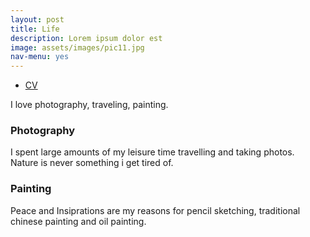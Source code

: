 ```yaml
---
layout: post
title: Life
description: Lorem ipsum dolor est
image: assets/images/pic11.jpg
nav-menu: yes
---
```


<ul class="actions">
				<li><a href = "/fangyunzhao.github.io/assets/images/CVweb.pdf" download = "CV_FangyunOliviaZhao.pdf"
				class="button">CV</a></li>
				</ul>

I love photography, traveling, painting.

<div class="row">
	<div class="6u 12u$(small)">
		<h3>Photography</h3>
		<p>I spent large amounts of my leisure time travelling and taking photos. <br/> Nature is never something i get tired of.</p>
	</div>
	<div class="6u$ 12u$(small)">
		<h3>Painting</h3>
		<p>Peace and Insiprations are my reasons for pencil sketching, traditional chinese painting and oil painting.</p>
	</div>
</div>
